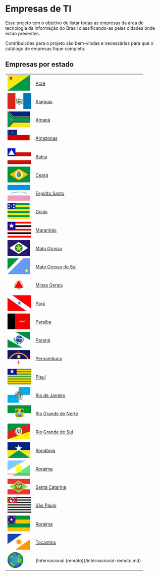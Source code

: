 # Empresas de TI

Esse projeto tem o objetivo de listar todas as empresas da área de tecnologia da informação do Brasil classificando-as pelas cidades onde estão presentes.

Contribuições para o projeto são bem-vindas e necessárias para que o catálogo de empresas fique completo.

## Empresas por estado

|                                                               |                                                   |
| ------------------------------------------------------------- | ------------------------------------------------- |
| <img src="img/bandeiras/acre.png" height="50">                | [Acre](/acre.md)                                  |
| <img src="img/bandeiras/alagoas.png" height="50">             | [Alagoas](/alagoas.md)                            |
| <img src="img/bandeiras/amapa.png" height="50">               | [Amapá](/amapa.md)                                |
| <img src="img/bandeiras/amazonas.png" height="50">            | [Amazonas](/amazonas.md)                          |
| <img src="img/bandeiras/bahia.png" height="50">               | [Bahia](/bahia.md)                                |
| <img src="img/bandeiras/ceara.png" height="50">               | [Ceará](/ceara.md)                                |
| <img src="img/bandeiras/espirito-santo.png" height="50">      | [Espírito Santo](/espirito-santo.md)              |
| <img src="img/bandeiras/goias.png" height="50">               | [Goiás](/goias.md)                                |
| <img src="img/bandeiras/maranhao.png" height="50">            | [Maranhão](/maranhao.md)                          |
| <img src="img/bandeiras/mato-grosso.png" height="50">         | [Mato Grosso](/mato-grosso.md)                    |
| <img src="img/bandeiras/mato-grosso-do-sul.png" height="50">  | [Mato Grosso do Sul](/mato-grosso-do-sul.md)      |
| <img src="img/bandeiras/minas-gerais.png" height="50">        | [Minas Gerais](/minas-gerais.md)                  |
| <img src="img/bandeiras/para.png" height="50">                | [Pará](/para.md)                                  |
| <img src="img/bandeiras/paraiba.png" height="50">             | [Paraíba](/paraiba.md)                            |
| <img src="img/bandeiras/parana.png" height="50">              | [Paraná](/parana.md)                              |
| <img src="img/bandeiras/pernambuco.png" height="50">          | [Pernambuco](/pernambuco.md)                      |
| <img src="img/bandeiras/piaui.png" height="50">               | [Piauí](/piaui.md)                                |
| <img src="img/bandeiras/rio-de-janeiro.png" height="50">      | [Rio de Janeiro](/rio-de-janeiro.md)              |
| <img src="img/bandeiras/rio-grande-do-norte.png" height="50"> | [Rio Grande do Norte](/rio-grande-do-norte.md)    |
| <img src="img/bandeiras/rio-grande-do-sul.png" height="50">   | [Rio Grande do Sul](/rio-grande-do-sul.md)        |
| <img src="img/bandeiras/rondonia.png" height="50">            | [Rondônia](/rondonia.md)                          |
| <img src="img/bandeiras/roraima.png" height="50">             | [Roraima](/roraima.md)                            |
| <img src="img/bandeiras/santa-catarina.png" height="50">      | [Santa Catarina](/santa-catarina.md)              |
| <img src="img/bandeiras/sao-paulo.png" height="50">           | [São Paulo](/sao-paulo.md)                        |
| <img src="img/bandeiras/sergipe.png" height="50">             | [Roraima](/sergipe.md)                            |
| <img src="img/bandeiras/tocantins.png" height="50">           | [Tocantins](/tocantins.md)                        |
| <img src="img/bandeiras/internacional.png" height="50">       | [Internacional (remoto)(/internacional-remoto.md) |
